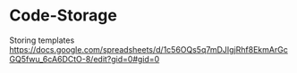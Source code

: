 # Code-Storage
Storing templates
https://docs.google.com/spreadsheets/d/1c56OQs5q7mDJIgjRhf8EkmArGcGQ5fwu_6cA6DCtO-8/edit?gid=0#gid=0
